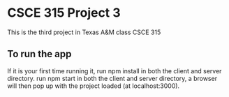# CSCE 315 Project 3
This is the third project in Texas A&M class CSCE 315

## To run the app
If it is your first time running it, run npm install in both the client and server directory.
run npm start in both the client and server directory, a browser will then pop up with the project loaded (at localhost:3000).
